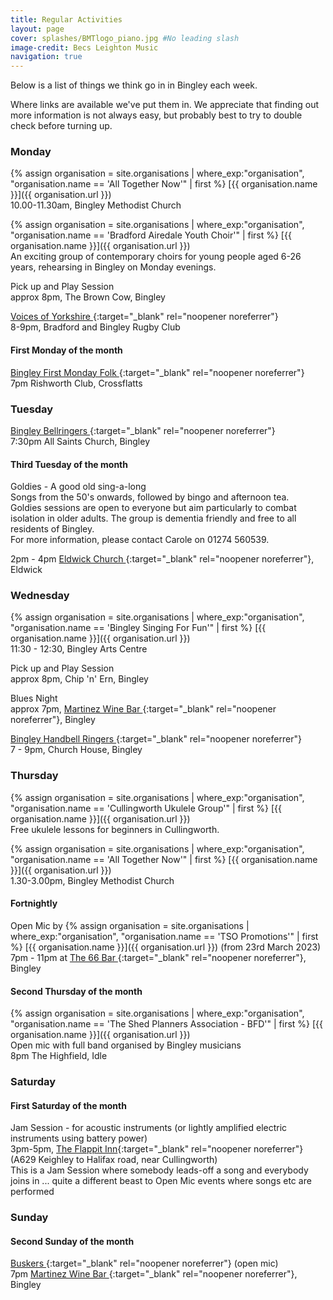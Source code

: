 ```yaml
---
title: Regular Activities
layout: page 
cover: splashes/BMTlogo_piano.jpg #No leading slash
image-credit: Becs Leighton Music
navigation: true
---
```

Below is a list of things we think go in in Bingley each week.

Where links are available we've put them in. We appreciate that finding out more information is not always easy, but probably best to try to double check before turning up.

### Monday 
{% assign organisation = site.organisations 
    | where_exp:"organisation", "organisation.name == 'All Together Now'"
    | first %}
[{{ organisation.name }}]({{ organisation.url }})<br>
10.00-11.30am, Bingley Methodist Church

{% assign organisation = site.organisations 
    | where_exp:"organisation", "organisation.name == 'Bradford Airedale Youth Choir'"
    | first %}
[{{ organisation.name }}]({{ organisation.url }})<br>
An exciting group of contemporary choirs for young people aged 6-26 years, rehearsing in Bingley on Monday evenings. 

Pick up and Play Session<br>
approx 8pm, The Brown Cow, Bingley

[Voices of Yorkshire  <i class="fa fa-external-link" aria-hidden="true"></i>](https://www.voicesofyorkshire.com/){:target="_blank" rel="noopener noreferrer"}<br>
8-9pm, Bradford and Bingley Rugby Club

#### First Monday of the month
[Bingley First Monday Folk <i class="fa fa-external-link" aria-hidden="true"></i>](https://www.facebook.com/groups/1823602681007824){:target="_blank" rel="noopener noreferrer"}<br>
7pm Rishworth Club, Crossflatts

### Tuesday
[Bingley Bellringers <i class="fa fa-external-link" aria-hidden="true"></i>](https://bingleybells.chessck.co.uk/RingingPracticeTimes){:target="_blank" rel="noopener noreferrer"}<br>
7:30pm All Saints Church, Bingley

#### Third Tuesday of the month
Goldies - A good old sing-a-long<br>
Songs from the 50's onwards, followed by bingo and afternoon tea. <br>
Goldies sessions are open to everyone but aim particularly to combat isolation in older adults.  The group is dementia friendly and free to all residents of Bingley.  <br>
For more information, please contact Carole on 01274 560539.

2pm - 4pm [Eldwick Church <i class="fa fa-external-link" aria-hidden="true"></i>](https://www.eldwickchurch.org.uk){:target="_blank" rel="noopener noreferrer"}, Eldwick

### Wednesday

{% assign organisation = site.organisations 
    | where_exp:"organisation", "organisation.name == 'Bingley Singing For Fun'"
    | first %}
[{{ organisation.name }}]({{ organisation.url }})<br>
11:30 - 12:30, Bingley Arts Centre

Pick up and Play Session<br>
approx 8pm, Chip 'n' Ern, Bingley

Blues Night<br>
approx 7pm, [Martinez Wine Bar <i class="fa fa-external-link" aria-hidden="true"></i>](https://martinez.co.uk/news-events/whats-martinez/){:target="_blank" rel="noopener noreferrer"}, Bingley

[Bingley Handbell Ringers <i class="fa fa-external-link" aria-hidden="true"></i>](https://www.bingleyhandbells.org.uk/diary){:target="_blank" rel="noopener noreferrer"}<br>
7 - 9pm, Church House, Bingley

### Thursday 
{% assign organisation = site.organisations 
    | where_exp:"organisation", "organisation.name == 'Cullingworth Ukulele Group'"
    | first %}
[{{ organisation.name }}]({{ organisation.url }})<br>
Free ukulele lessons for beginners in Cullingworth.

{% assign organisation = site.organisations 
    | where_exp:"organisation", "organisation.name == 'All Together Now'"
    | first %}
[{{ organisation.name }}]({{ organisation.url }})<br>
1.30-3.00pm, Bingley Methodist Church

#### Fortnightly 
Open Mic by {% assign organisation = site.organisations 
    | where_exp:"organisation", "organisation.name == 'TSO Promotions'"
    | first %}
[{{ organisation.name }}]({{ organisation.url }}) (from 23rd March 2023)<br>
7pm - 11pm at [The 66 Bar  <i class="fa fa-external-link" aria-hidden="true"></i>](https://www.facebook.com/the66bar){:target="_blank" rel="noopener noreferrer"},  Bingley

#### Second Thursday of the month
{% assign organisation = site.organisations 
    | where_exp:"organisation", "organisation.name == 'The Shed Planners Association - BFD'"
    | first %}
[{{ organisation.name }}]({{ organisation.url }})<br>
Open mic with full band organised by Bingley musicians<br>
8pm The Highfield, Idle 

### Saturday

#### First Saturday of the month

Jam Session - for acoustic instruments (or lightly amplified electric instruments using battery power)<br>
3pm-5pm, [The Flappit Inn](https://theflappit.com/){:target="_blank" rel="noopener noreferrer"} (A629 Keighley to Halifax road, near Cullingworth)<br>
This is a Jam Session where somebody leads-off a song and everybody joins in ... quite a different beast to Open Mic events where songs etc are performed 

### Sunday

#### Second Sunday of the month

[Buskers <i class="fa fa-external-link" aria-hidden="true"></i>](https://www.facebook.com/groups/824997727607702){:target="_blank" rel="noopener noreferrer"} (open mic)<br>
7pm [Martinez Wine Bar <i class="fa fa-external-link" aria-hidden="true"></i>](https://martinez.co.uk/news-events/whats-martinez/){:target="_blank" rel="noopener noreferrer"}, Bingley